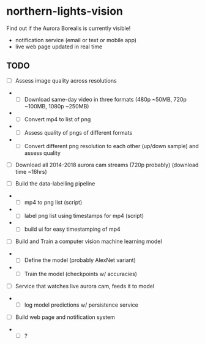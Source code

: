 # northern-lights-vision

Find out if the Aurora Borealis is currently visible!

* notification service (email or text or mobile app)
* live web page updated in real time

## TODO

- [ ] Assess image quality across resolutions
- - [ ] Download same-day video in three formats (480p ~50MB, 720p ~100MB, 1080p ~250MB)
- - [ ] Convert mp4 to list of png
- - [ ] Assess quality of pngs of different formats
- - [ ] Convert different png resolution to each other (up/down sample) and assess quality

- [ ] Download all 2014-2018 aurora cam streams (720p probably) (download time ~16hrs)

- [ ] Build the data-labelling pipeline
- - [ ] mp4 to png list (script)
- - [ ] label png list using timestamps for mp4 (script)
- - [ ] build ui for easy timestamping of mp4

- [ ] Build and Train a computer vision machine learning model
- - [ ] Define the model (probably AlexNet variant)
- - [ ] Train the model (checkpoints w/ accuracies)

- [ ] Service that watches live aurora cam, feeds it to model
- - [ ] log model predictions w/ persistence service

- [ ] Build web page and notification system
- - [ ] ?
